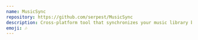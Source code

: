 ```yaml
---
name: MusicSync
repository: https://github.com/serpest/MusicSync
description: Cross-platform tool that synchronizes your music library between devices and drives with advanced settings.
emoji: 🎶
---
```

